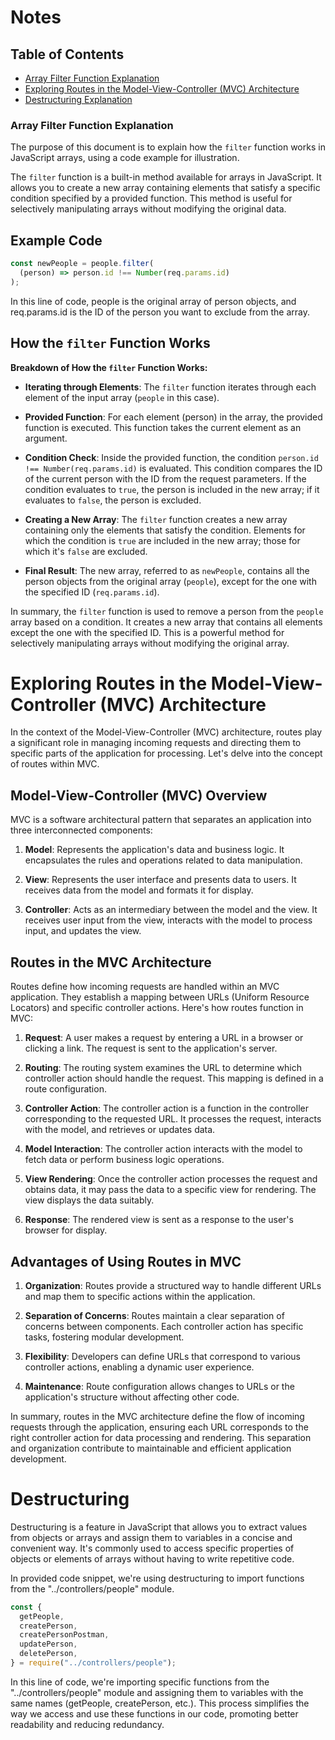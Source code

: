 # Notes

## Table of Contents

- [Array Filter Function Explanation](#array-filter-function-explanation)
- [Exploring Routes in the Model-View-Controller (MVC) Architecture](#exploring-routes-in-the-model-view-controller-mvc-architecture)
- [Destructuring Explanation](#Destructuring)

### Array Filter Function Explanation

The purpose of this document is to explain how the `filter` function works in JavaScript arrays, using a code example for illustration.

The `filter` function is a built-in method available for arrays in JavaScript. It allows you to create a new array containing elements that satisfy a specific condition specified by a provided function. This method is useful for selectively manipulating arrays without modifying the original data.

## Example Code

```javascript
const newPeople = people.filter(
  (person) => person.id !== Number(req.params.id)
);
```

In this line of code, people is the original array of person objects, and req.params.id is the ID of the person you want to exclude from the array.

## How the `filter` Function Works

**Breakdown of How the `filter` Function Works:**

- **Iterating through Elements**: The `filter` function iterates through each element of the input array (`people` in this case).

- **Provided Function**: For each element (person) in the array, the provided function is executed. This function takes the current element as an argument.

- **Condition Check**: Inside the provided function, the condition `person.id !== Number(req.params.id)` is evaluated. This condition compares the ID of the current person with the ID from the request parameters. If the condition evaluates to `true`, the person is included in the new array; if it evaluates to `false`, the person is excluded.

- **Creating a New Array**: The `filter` function creates a new array containing only the elements that satisfy the condition. Elements for which the condition is `true` are included in the new array; those for which it's `false` are excluded.

- **Final Result**: The new array, referred to as `newPeople`, contains all the person objects from the original array (`people`), except for the one with the specified ID (`req.params.id`).

In summary, the `filter` function is used to remove a person from the `people` array based on a condition. It creates a new array that contains all elements except the one with the specified ID. This is a powerful method for selectively manipulating arrays without modifying the original array.

# Exploring Routes in the Model-View-Controller (MVC) Architecture

In the context of the Model-View-Controller (MVC) architecture, routes play a significant role in managing incoming requests and directing them to specific parts of the application for processing. Let's delve into the concept of routes within MVC.

## Model-View-Controller (MVC) Overview

MVC is a software architectural pattern that separates an application into three interconnected components:

1. **Model**: Represents the application's data and business logic. It encapsulates the rules and operations related to data manipulation.

2. **View**: Represents the user interface and presents data to users. It receives data from the model and formats it for display.

3. **Controller**: Acts as an intermediary between the model and the view. It receives user input from the view, interacts with the model to process input, and updates the view.

## Routes in the MVC Architecture

Routes define how incoming requests are handled within an MVC application. They establish a mapping between URLs (Uniform Resource Locators) and specific controller actions. Here's how routes function in MVC:

1. **Request**: A user makes a request by entering a URL in a browser or clicking a link. The request is sent to the application's server.

2. **Routing**: The routing system examines the URL to determine which controller action should handle the request. This mapping is defined in a route configuration.

3. **Controller Action**: The controller action is a function in the controller corresponding to the requested URL. It processes the request, interacts with the model, and retrieves or updates data.

4. **Model Interaction**: The controller action interacts with the model to fetch data or perform business logic operations.

5. **View Rendering**: Once the controller action processes the request and obtains data, it may pass the data to a specific view for rendering. The view displays the data suitably.

6. **Response**: The rendered view is sent as a response to the user's browser for display.

## Advantages of Using Routes in MVC

1. **Organization**: Routes provide a structured way to handle different URLs and map them to specific actions within the application.

2. **Separation of Concerns**: Routes maintain a clear separation of concerns between components. Each controller action has specific tasks, fostering modular development.

3. **Flexibility**: Developers can define URLs that correspond to various controller actions, enabling a dynamic user experience.

4. **Maintenance**: Route configuration allows changes to URLs or the application's structure without affecting other code.

In summary, routes in the MVC architecture define the flow of incoming requests through the application, ensuring each URL corresponds to the right controller action for data processing and rendering. This separation and organization contribute to maintainable and efficient application development.

# Destructuring

Destructuring is a feature in JavaScript that allows you to extract values from objects or arrays and assign them to variables in a concise and convenient way. It's commonly used to access specific properties of objects or elements of arrays without having to write repetitive code.

In provided code snippet, we're using destructuring to import functions from the "../controllers/people" module.

```javascript
const {
  getPeople,
  createPerson,
  createPersonPostman,
  updatePerson,
  deletePerson,
} = require("../controllers/people");
```

In this line of code, we're importing specific functions from the "../controllers/people" module and assigning them to variables with the same names (getPeople, createPerson, etc.). This process simplifies the way we access and use these functions in our code, promoting better readability and reducing redundancy.
